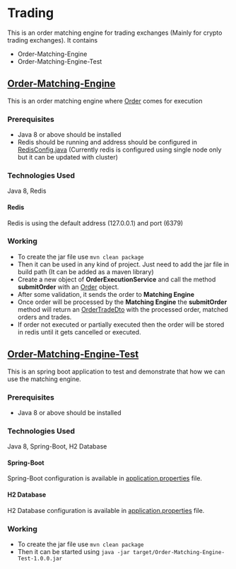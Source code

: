 # Trading
This is an order matching engine for trading exchanges (Mainly for crypto trading exchanges). It contains
- Order-Matching-Engine
- Order-Matching-Engine-Test

## [Order-Matching-Engine](Order-Matching-Engine)
This is an order matching engine where [Order](Order-Matching-Engine/src/main/java/com/cipher/matching/engine/bean/Order.java) comes for execution

### Prerequisites
- Java 8 or above should be installed
- Redis should be running and address should be configured in [RedisConfig.java](src/main/java/com/cipher/config/RedisConfig.java) (Currently redis is configured using single node only but it can be updated with cluster)

### Technologies Used
Java 8,
Redis

#### Redis
Redis is using the default address (127.0.0.1) and port (6379)

### Working
- To create the jar file use `mvn clean package`
- Then it can be used in any kind of project. Just need to add the jar file in build path (It can be added as a maven library)
- Create a new object of **OrderExecutionService** and call the method **submitOrder** with an [Order](Order-Matching-Engine/src/main/java/com/cipher/matching/engine/bean/Order.java) object.
- After some validation, it sends the order to **Matching Engine**
- Once order will be processed by the **Matching Engine** the **submitOrder** method will return an [OrderTradeDto](Order-Matching-Engine/src/main/java/com/cipher/matching/engine/dto/OrderTradeDto.java) with the processed order, matched orders and trades.
- If order not executed or partially executed then the order will be stored in redis until it gets cancelled or executed.

## [Order-Matching-Engine-Test](Order-Matching-Engine-Test)
This is an spring boot application to test and demonstrate that how we can use the matching engine.

### Prerequisites
- Java 8 or above should be installed

### Technologies Used
Java 8, Spring-Boot, H2 Database

#### Spring-Boot
Spring-Boot configuration is available in [application.properties](Order-Matching-Engine-Test/src/main/resources/application.properties) file.

#### H2 Database
H2 Database configuration is available in [application.properties](Order-Matching-Engine-Test/src/main/resources/application.properties) file.

### Working
- To create the jar file use `mvn clean package`
- Then it can be started using `java -jar target/Order-Matching-Engine-Test-1.0.0.jar`